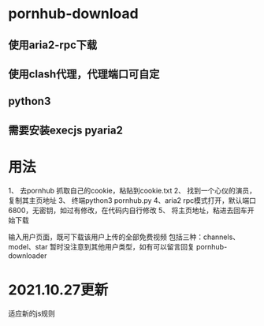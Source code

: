 # pornhub-download

## 使用aria2-rpc下载
## 使用clash代理，代理端口可自定
## python3
## 需要安装execjs pyaria2

# 用法 
1、 去pornhub 抓取自己的cookie，粘贴到cookie.txt
2、 找到一个心仪的演员，复制其主页地址
3、 终端python3 pornhub.py
4、aria2 rpc模式打开，默认端口6800，无密钥，如过有修改，在代码内自行修改
5、 将主页地址，粘进去回车开始下载



输入用户页面，既可下载该用户上传的全部免费视频
包括三种：channels、model、star
暂时没注意到其他用户类型，如有可以留言回复
pornhub-downloader

# 2021.10.27更新
适应新的js规则
